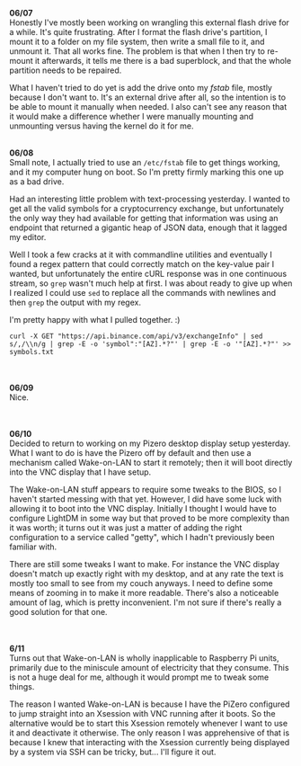**06/07**<br/>
Honestly I've mostly been working on wrangling this external flash drive for a while. It's quite frustrating. After I format the flash drive's partition, I mount it to a folder on my file system, then write a small file to it, and unmount it. That all works fine. The problem is that when I then try to re-mount it afterwards, it tells me there is a bad superblock, and that the whole partition needs to be repaired.

What I haven't tried to do yet is add the drive onto my *fstab* file, mostly because I don't want to. It's an external drive after all, so the intention is to be able to mount it manually when needed. I also can't see any reason that it would make a difference whether I were manually mounting and unmounting versus having the kernel do it for me.
<br/><br/>

**06/08**<br/>
Small note, I actually tried to use an `/etc/fstab` file to get things working, and it my computer hung on boot. So I'm pretty firmly marking this one up as a bad drive.

Had an interesting little problem with text-processing yesterday. I wanted to get all the valid symbols for a cryptocurrency exchange, but unfortunately the only way they had available for getting that information was using an endpoint that returned a gigantic heap of JSON data, enough that it lagged my editor.

Well I took a few cracks at it with commandline utilities and eventually I found a regex pattern that could correctly match on the key-value pair I wanted, but unfortunately the entire cURL response was in one continuous stream, so `grep` wasn't much help at first. I was about ready to give up when I realized I could use `sed` to replace all the commands with newlines and then `grep` the output with my regex.

I'm pretty happy with what I pulled together. :)

```
curl -X GET "https://api.binance.com/api/v3/exchangeInfo" | sed s/,/\\n/g | grep -E -o 'symbol":"[AZ].*?"' | grep -E -o '"[AZ].*?"' >> symbols.txt
```
<br/><br/>
**06/09**<br/>
Nice.

<br/><br/>
**06/10**<br/>
Decided to return to working on my Pizero desktop display setup yesterday. What I want to do is have the Pizero off by default and then use a mechanism called Wake-on-LAN to start it remotely; then it will boot directly into the VNC display that I have setup.

The Wake-on-LAN stuff appears to require some tweaks to the BIOS, so I haven't started messing with that yet. However, I did have some luck with allowing it to boot into the VNC display. Initially I thought I would have to configure LightDM in some way but that proved to be more complexity than it was worth; it turns out it was just a matter of adding the right configuration to a service called "getty", which I hadn't previously been familiar with.

There are still some tweaks I want to make. For instance the VNC display doesn't match up exactly right with my desktop, and at any rate the text is mostly too small to see from my couch anyways. I need to define some means of zooming in to make it more readable. There's also a noticeable amount of lag, which is pretty inconvenient. I'm not sure if there's really a good solution for that one.

<br/><br/>
**6/11**<br/>
Turns out that Wake-on-LAN is wholly inapplicable to Raspberry Pi units, primarily due to the miniscule amount of electricity that they consume. This is not a huge deal for me, although it would prompt me to tweak some things.

The reason I wanted Wake-on-LAN is because I have the PiZero configured to jump straight into an Xsession with VNC running after it boots. So the alternative would be to start this Xsession remotely whenever I want to use it and deactivate it otherwise. The only reason I was apprehensive of that is because I knew that interacting with the Xsession currently being displayed by a system via SSH can be tricky, but... I'll figure it out.
